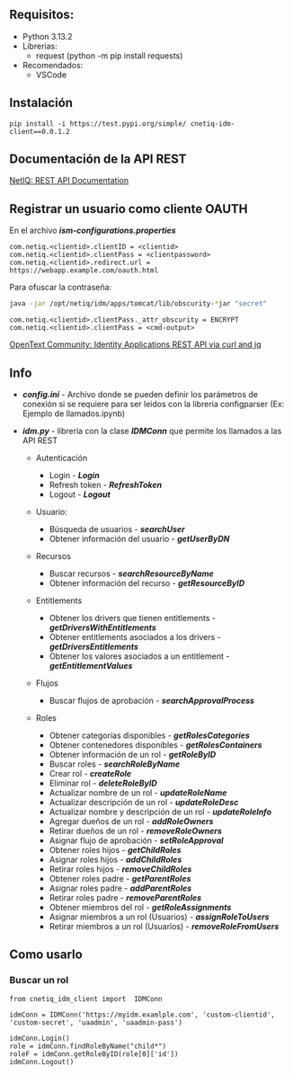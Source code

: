 ## Requisitos:

* Python 3.13.2
* Librerias:
  * request (python -m pip install requests)
* Recomendados:
  * VSCode

## Instalación

```
pip install -i https://test.pypi.org/simple/ cnetiq-idm-client==0.0.1.2
```

## Documentación de la API REST

[NetIQ: REST API Documentation](https://www.netiq.com/documentation/identity-manager-developer/rest-api-documentation/idmappsdoc/)

## Registrar un usuario como cliente OAUTH

En el archivo ***ism-configurations.properties***

```properties
com.netiq.<clientid>.clientID = <clientid>
com.netiq.<clientid>.clientPass = <clientpassword>
com.netiq.<clientid>.redirect.url = https://webapp.example.com/oauth.html
```

Para ofuscar la contraseña:

```bash
java -jar /opt/netiq/idm/apps/tomcat/lib/obscurity-*jar "secret"
```

```
com.netiq.<clientid>.clientPass._attr_obscurity = ENCRYPT
com.netiq.<clientid>.clientPass = <cmd-output>
```

[OpenText Community: Identity Applications REST API via curl and jq](https://community.opentext.com/cybersec/idm/w/tips/14597/identity-applications-and-osp-rest-api-via-curl-and-jq)

## Info

* ***config.ini*** - Archivo donde se pueden definir los parámetros de conexión si se requiere para ser leidos con la libreria configparser (Ex: Ejemplo de llamados.ipynb)
* ***idm.py*** - librería con la clase ***IDMConn*** que permite los llamados a las API REST

  * Autenticación

    * Login - ***Login***
    * Refresh token - ***RefreshToken***
    * Logout - ***Logout***
  * Usuario:

    * Búsqueda de usuarios - ***searchUser***
    * Obtener información del usuario - ***getUserByDN***
  * Recursos

    * Buscar recursos - ***searchResourceByName***
    * Obtener información del recurso - ***getResourceByID***
  * Entitlements

    * Obtener los drivers que tienen entitlements - ***getDriversWithEntitlements***
    * Obtener entitlements asociados a los drivers - ***getDriversEntitlements***
    * Obtener los valores asociados a un entitlement - ***getEntitlementValues***
  * Flujos

    * Buscar flujos de aprobación - ***searchApprovalProcess***
  * Roles

    * Obtener categorías disponibles - ***getRolesCategories***
    * Obtener contenedores disponibles - ***getRolesContainers***
    * Obtener información de un rol - ***getRoleByID***
    * Buscar roles - ***searchRoleByName***
    * Crear rol - ***createRole***
    * Eliminar rol - ***deleteRoleByID***
    * Actualizar nombre de un rol - ***updateRoleName***
    * Actualizar descripción de un rol - ***updateRoleDesc***
    * Actualizar nombre y descripción de un rol - ***updateRoleInfo***
    * Agregar dueños de un rol - ***addRoleOwners***
    * Retirar dueños de un rol - ***removeRoleOwners***
    * Asignar flujo de aprobación - ***setRoleApproval***
    * Obtener roles hijos - ***getChildRoles***
    * Asignar roles hijos - ***addChildRoles***
    * Retirar roles hijos - ***removeChildRoles***
    * Obtener roles padre - ***getParentRoles***
    * Asignar roles padre - ***addParentRoles***
    * Retirar roles padre - ***removeParentRoles***
    * Obtener miembros del rol - ***getRoleAssignments***
    * Asignar miembros a un rol (Usuarios) - ***assignRoleToUsers***
    * Retirar miembros a un rol (Usuarios) - ***removeRoleFromUsers***

## Como usarlo

### Buscar un rol

```
from cnetiq_idm_client import  IDMConn

idmConn = IDMConn('https://myidm.examlple.com', 'custom-clientid', 'custom-secret', 'uaadmin', 'uaadmin-pass')

idmConn.Login()
role = idmConn.findRoleByName("child*")
roleF = idmConn.getRoleByID(role[0]['id'])
idmConn.Logout()
```
